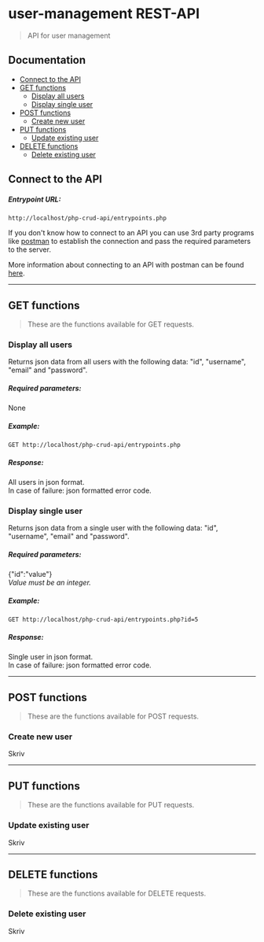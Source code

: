# user-management REST-API
> API for user management

## Documentation
* [Connect to the API](#connect-to-the-api)
* [GET functions](#get-functions)
	- [Display all users](#display-all-users)
	- [Display single user](#display-single-user)
* [POST functions](#post-functions)
	- [Create new user](#create-new-user)
* [PUT functions](#put-functions)
	- [Update existing user](#update-existing-user)
* [DELETE functions](#delete-functions)
	- [Delete existing user](#delete-existing-user)
	
## Connect to the API
##### Entrypoint URL:
`http://localhost/php-crud-api/entrypoints.php`

If you don't know how to connect to an API you can use 3rd party programs like [postman](https://www.getpostman.com/) to establish the connection and pass the required parameters to the server.

More information about connecting to an API with postman can be found [here](https://www.youtube.com/watch?v=t5n07Ybz7yI&t=31s).

___

## GET functions
> These are the functions available for GET requests.
### Display all users
Returns json data from all users with the following data: "id", "username", "email" and "password".
##### Required parameters:
None
##### Example:
`GET http://localhost/php-crud-api/entrypoints.php`
##### Response:
All users in json format. \
In case of failure: json formatted error code.

### Display single user
Returns json data from a single user with the following data: "id", "username", "email" and "password".
##### Required parameters:
{"id":"value"} \
*Value must be an integer.*
##### Example:
`GET http://localhost/php-crud-api/entrypoints.php?id=5`
##### Response:
Single user in json format. \
In case of failure: json formatted error code.

___

## POST functions
> These are the functions available for POST requests.
### Create new user
Skriv

___

## PUT functions
> These are the functions available for PUT requests.
### Update existing user
Skriv

___

## DELETE functions
> These are the functions available for DELETE requests.
### Delete existing user
Skriv
